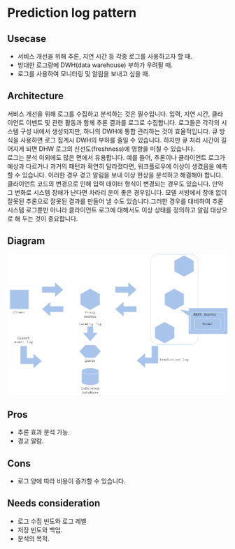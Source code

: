 # Prediction log pattern

## Usecase
- 서비스 개선을 위해 추론, 지연 시간 등 각종 로그를 사용하고자 할 때. 
- 방대한 로그량에 DWH(data warehouse) 부하가 우려될 때. 
- 로그를 사용하여 모니터링 및 알림을 보내고 싶을 때. 

## Architecture
서비스 개선을 위해 로그를 수집하고 분석하는 것은 필수입니다. 입력, 지연 시간, 클라이언트 이벤트 및 관련 활동과 함께 추론 결과를 로그로 수집합니다. 로그들은 각각의 시스템 구성 내에서 생성되지만, 하나의 DWH에 통합 관리하는 것이 효율적입니다. 큐 방식을 사용하면 로그 집계시 DWH의 부하를 줄일 수 있습니다. 하지만 큐 처리 시간이 길어지게 되면 DHW 로그의 신선도(freshness)에 영향을 미칠 수 있습니다.<br>
로그는 분석 이외에도 많은 면에서 유용합니다. 예를 들어, 추론이나 클라이언트 로그가 예상과 다르거나 과거의 패턴과 확연히 달라졌다면, 워크플로우에 이상이 생겼음을 예측할 수 있습니다. 이러한 경우 경고 알림을 보내 이상 현상을 분석하고 해결해야 합니다. 클라이언트 코드의 변경으로 인해 입력 데이터 형식이 변경되는 경우도 있습니다. 만약 그 변화로 시스템 장애가 난다면 차라리 운이 좋은 경우입니다. 모델 서빙에서 장애 없이 잘못된 추론으로 잘못된 결과를 만들어 낼 수도 있습니다.그러한 경우를 대비하여 추론 시스템 로그뿐만 아니라 클라이언트 로그에 대해서도 이상 상태를 정의하고 알림 대상으로 해 두는 것이 중요합니다.


## Diagram
![diagram](diagram.png)


## Pros
- 추론 효과 분석 가능. 
- 경고 알람. 

## Cons
- 로그 양에 따라 비용이 증가할 수 있습니다. 

## Needs consideration
- 로그 수집 빈도와 로그 레벨
- 저장 빈도와 백업.
- 분석의 목적. 
